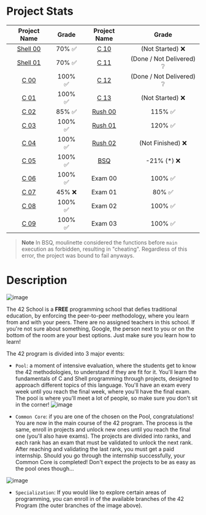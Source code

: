 # Project Stats

Project Name | Grade | Project Name | Grade 
:----------------:|:----:|:----------------:|:------:
[Shell 00](/S00/) | 70% ✅ | [C 10](/C10/)    | (Not Started) ❌
[Shell 01](/S01/) | 70% ✅ | [C 11](/C11/)    | (Done / Not Delivered) ❔
[C 00](/C00/)     | 100% ✅| [C 12](/C12/)    | (Done / Not Delivered) ❔
[C 01](/C01/)     | 100% ✅| [C 13](/C13/)    | (Not Started) ❌
[C 02](/C02/)     | 85%  ✅| [Rush 00](/R00/) | 115% ✅
[C 03](/C03/)     | 100% ✅| [Rush 01](/R01/) | 120% ✅
[C 04](/C04/)     | 100% ✅| [Rush 02](/R02/) | (Not Finished) ❌
[C 05](/C05/)     | 100% ✅| [BSQ](/BSQ/)     | -21% (*) ❌
[C 06](/C06/)     | 100% ✅| Exam 00          | 100% ✅
[C 07](/C07/)     | 45%  ❌| Exam 01          | 80%  ✅
[C 08](/C08/)     | 100% ✅| Exam 02          | 100% ✅
[C 09](/C09/)     | 100% ✅| Exam 03          | 100% ✅

> **Note**
> In BSQ, moulinette considered the functions before `main` execution as forbidden, resulting in "cheating". Regardless of this error, the project was bound to fail anyways.

# Description
![image](https://user-images.githubusercontent.com/93390807/215582336-7446fb5f-42da-4a91-82a7-c679d84a1f90.png)

The 42 School is a **FREE** programming school that defies traditional education, by enforcing the peer-to-peer methodology, where you learn from and with your peers. There are no assigned teachers in this school. If you're not sure about something, Google, the person next to you or on the bottom of the room are your best options. Just make sure you learn how to learn!

The 42 program is divided into 3 major events:

 - `Pool`: a moment of intensive evaluation, where the students get to know the 42 methodologies, to understand if they are fit for it. You'll learn the fundamentals of C and Shell programming through projects, designed to approach different topics of this language. You'll have an exam every week until you reach the final week, where you'll have the final exam. The pool is where you'll meet a lot of people, so make sure you don't sit in the corner!
![image](https://user-images.githubusercontent.com/93390807/215581867-77c29610-d4b2-4592-9493-ef9e6bdc3307.png)

 - `Common Core`: if you are one of the chosen on the Pool, congratulations! You are now in the main course of the 42 program. The process is the same, enroll in projects and unlock new ones until you reach the final one (you'll also have exams). The projects are divided into ranks, and each rank has an exam that must be validated to unlock the next rank. After reaching and validating the last rank, you must get a paid internship. Should you go through the internship successfully, your Common Core is completed! Don't expect the projects to be as easy as the pool ones though...
 
![image](https://user-images.githubusercontent.com/93390807/215581687-76f5bfdc-513d-4e60-9f6c-93c2cdd28663.png)

 - `Specialization`: If you would like to explore certain areas of programming, you can enroll in of the available branches of the 42 Program (the outer branches of the image above).


